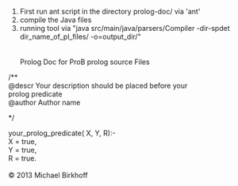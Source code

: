 1) First run ant script in the directory prolog-doc/ via 'ant' <br>
2) compile the Java files<br>
3) running tool via "java src/main/java/parsers/Compiler -dir-spdet dir_name_of_pl_files/ -o=output_dir/"<br>
<br><br>
Prolog Doc for ProB prolog source Files<br>

/**<br>
	@descr 	Your description should be placed before your<br>
			prolog predicate<br>
	@author Author name<br>
	
*/<br>

your_prolog_predicate( X, Y, R):-<br>
	X = true,<br>
	Y = true,<br>
	R = true.<br>
<br>
© 2013 Michael Birkhoff
